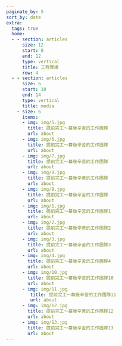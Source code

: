 ```yaml
---
paginate_by: 5
sort_by: date
extra:
  tags: true
  home:
  - - section: articles
      size: 12 
      start: 0
      end: 12
      type: vertical
      title: 工程實績
      row: 4
  - - section: articles
      size: 6
      start: 10
      end: 14
      type: vertical
      title: media
    - size: 6
      items: 
      - img: img/5.jpg
        title: 提前完工～幕後辛苦的工作團隊
        url: about
      - img: img/6.jpg
        title: 提前完工～幕後辛苦的工作團隊
        url: about
      - img: img/7.jpg
        title: 提前完工～幕後辛苦的工作團隊
        url: about
      - img: img/8.jpg
        title: 提前完工～幕後辛苦的工作團隊
        url: about
      - img: img/9.jpg
        title: 提前完工～幕後辛苦的工作團隊
        url: about
      - img: img/1.jpg
        title: 提前完工～幕後辛苦的工作團隊1
        url: about
      - img: img/2.jpg
        title: 提前完工～幕後辛苦的工作團隊2
        url: about
      - img: img/3.jpg
        title: 提前完工～幕後辛苦的工作團隊3
        url: about
      - img: img/4.jpg
        title: 提前完工～幕後辛苦的工作團隊4
        url: about
      - img: img/10.jpg
        title: 提前完工～幕後辛苦的工作團隊10
        url: about
      - img: img/11.jpg
         title: 提前完工～幕後辛苦的工作團隊11
         url: about
      - img: img/12.jpg
        title: 提前完工～幕後辛苦的工作團隊12
        url: about
      - img: img/13.jpg
        title: 提前完工～幕後辛苦的工作團隊13
        url: about
---
```


